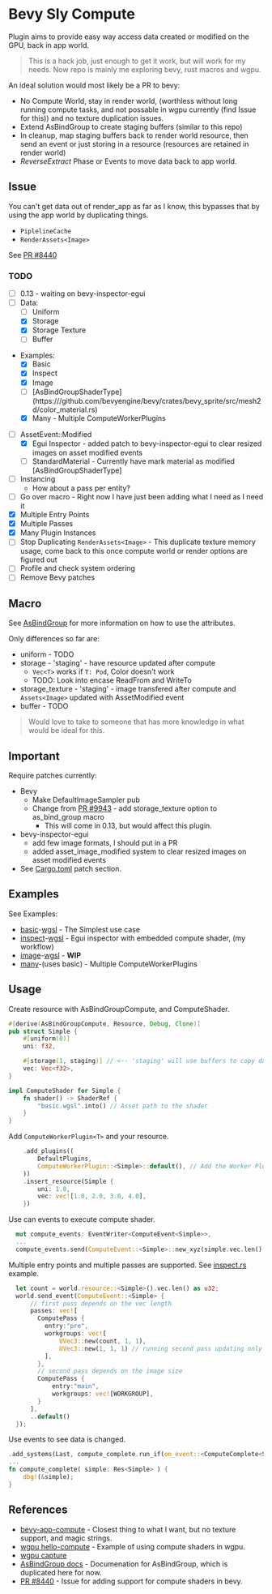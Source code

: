 # Bevy Sly Compute

Plugin aims to provide easy way access data created or modified on the GPU, back in app world.

> This is a hack job, just enough to get it work, but will work for my needs.  Now repo is mainly me exploring bevy, rust macros and wgpu.

An ideal solution would most likely be a PR to bevy:

- No Compute World, stay in render world, (worthless without long running compute tasks, and not possable in wgpu currently (find Issue for this)) and no texture duplication issues.
- Extend AsBindGroup to create staging buffers (similar to this repo)
- In cleanup, map staging buffers back to render world resource, then send an event or just storing in a resource (resources are retained in render world)
- _ReverseExtract_ Phase or Events to move data back to app world.

## Issue

You can't get data out of render_app as far as I know, this bypasses that by using the app world by duplicating things.

- ```PiplelineCache```
- ```RenderAssets<Image>```

See [PR #8440](https://github.com/bevyengine/bevy/issues/8440)

### TODO

- [ ] 0.13 - waiting on bevy-inspector-egui
- [ ] Data:
  - [ ] Uniform
  - [x] Storage
  - [x] Storage Texture  
  - [ ] Buffer  
- Examples:
  - [x] Basic
  - [x] Inspect
  - [x] Image  
  - [ ] [AsBindGroupShaderType] (https:///github.com/bevyengine/bevy/crates/bevy_sprite/src/mesh2d/color_material.rs)
  - [x] Many - Multiple ComputeWorkerPlugins
- [ ] AssetEvent::Modified
  - [x] Egui Inspector - added patch to bevy-inspector-egui to clear resized images on asset modified events
  - [ ] StandardMaterial - Currently have mark material as modified
  [AsBindGroupShaderType]
- [ ] Instancing
  - How about a pass per entity?
- [ ] Go over macro - Right now I have just been adding what I need as I need it
- [x] Multiple Entry Points
- [x] Multiple Passes
- [x] Many Plugin Instances
- [ ] Stop Duplicating ```RenderAssets<Image>``` - This duplicate texture memory usage, come back to this once compute world or render options are figured out
- [ ] Profile and check system ordering
- [ ] Remove Bevy patches

## Macro

See [AsBindGroup](https://docs.rs/bevy/latest/bevy/render/render_resource/trait.AsBindGroup.html) for more information on how to use the attributes.

Only differences so far are:

- uniform - TODO
- storage - 'staging' - have resource updated after compute
  - ```Vec<T>``` works if ```T: Pod```, Color doesn't work
  - TODO: Look into encase ReadFrom and WriteTo
- storage_texture - 'staging' - image transfered after compute and ```Assets<Image>``` updated with AssetModified event
- buffer - TODO

> Would love to take to someone that has more knowledge in what would be ideal for this.

## Important

Require patches currently:

- Bevy
  - Make DefaultImageSampler pub
  - Change from [PR #9943](https://github.com/bevyengine/bevy/pull/9943) - add storage_texture option to as_bind_group macro
    - This will come in 0.13, but would affect this plugin.
- bevy-inspector-egui
  - add few image formats, I should put in a PR
  - added asset_image_modified system to clear resized images on asset modified events
- See [Cargo.toml](Cargo.toml) patch section.

## Examples

See Examples:

- [basic](examples/basic.rs)-[wgsl](assets/basic.wgsl) - The Simplest use case
- [inspect](examples/inspect.rs)-[wgsl](examples/inspect.wgsl) - Egui inspector with embedded compute shader, (my workflow)
- [image](examples/image.rs)-[wgsl](assets/image.wgsl) - **WIP**
- [many](examples/many.rs)-(uses basic) - Multiple ComputeWorkerPlugins

## Usage

Create resource with AsBindGroupCompute, and ComputeShader.

```rust
#[derive(AsBindGroupCompute, Resource, Debug, Clone)]
pub struct Simple {
    #[uniform(0)]
    uni: f32,

    #[storage(1, staging)] // <-- 'staging' will use buffers to copy data back
    vec: Vec<f32>,
}

impl ComputeShader for Simple {
    fn shader() -> ShaderRef {
        "basic.wgsl".into() // Asset path to the shader 
    }
}
```

Add ```ComputeWorkerPlugin<T>``` and your resource.

```rust
    .add_plugins((
        DefaultPlugins,
        ComputeWorkerPlugin::<Simple>::default(), // Add the Worker Plugin
    ))
    .insert_resource(Simple {
        uni: 1.0,
        vec: vec![1.0, 2.0, 3.0, 4.0],
    })
```

Use can events to execute compute shader.

```rust
  mut compute_events: EventWriter<ComputeEvent<Simple>>,
  ...
  compute_events.send(ComputeEvent::<Simple>::new_xyz(simple.vec.len() as u32, 1, 1));
```

 Multiple entry points and multiple passes are supported.  See [inspect.rs](examples/inspect.rs) example.

```rust
  let count = world.resource::<Simple>().vec.len() as u32;
  world.send_event(ComputeEvent::<Simple> {
      // first pass depends on the vec length                        
      passes: vec![
        ComputePass {
          entry:"pre", 
          workgroups: vec![
              UVec3::new(count, 1, 1),
              UVec3::new(1, 1, 1) // running second pass updating only first position 
          ],                            
        },
        // second pass depends on the image size
        ComputePass {
            entry:"main", 
            workgroups: vec![WORKGROUP],                            
        }
      ],
      ..default()
  });
```

Use events to see data is changed.

```rust
.add_systems(Last, compute_complete.run_if(on_event::<ComputeComplete<Simple>>()))
...
fn compute_complete( simple: Res<Simple> ) {
    dbg!(&simple);
}
```

## References

- [bevy-app-compute](https://github.com/Kjolnyr/bevy_app_compute) - Closest thing to what I want, but no texture support, and magic strings.
- [wgpu hello-compute](https://github.com/gfx-rs/wgpu-rs/blob/master/examples/hello-compute/main.rs) - Example of using compute shaders in wgpu.
- [wgpu capture](https://github.com/gfx-rs/wgpu-rs/blob/master/examples/capture/main.rs)
- [AsBindGroup docs](https://docs.rs/bevy/latest/bevy/render/render_resource/trait.AsBindGroup.html) - Documenation for AsBindGroup, which is duplicated here for now.
- [PR #8440](https://github.com/bevyengine/bevy/issues/8440) - Issue for adding support for compute shaders in bevy.